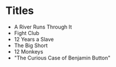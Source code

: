 # Titles

- A River Runs Through It
- Fight Club
- 12 Years a Slave
- The Big Short
- 12 Monkeys
- "The Curious Case of Benjamin Button" 
